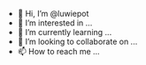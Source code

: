 - 👋 Hi, I’m @luwiepot
- 👀 I’m interested in ...
- 🌱 I’m currently learning ...
- 💞️ I’m looking to collaborate on ...
- 📫 How to reach me ...

<!---
luwiepot/luwiepot is a ✨ special ✨ repository because its `README.md` (this file) appears on your GitHub profile.
You can click the Preview link to take a look at your changes.
--->
